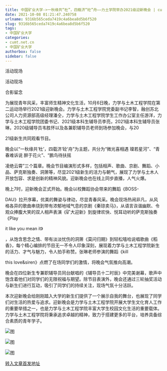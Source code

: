 ```yaml
---
title: 中国矿业大学->一秋缘共“杜”，四载济“砼”舟——力土学院举办2021级迎新晚会 | cumt.net.cn
date: 2021-10-08 01:21:47.240758
urlname: 9316b565ceda7419c4a6bea8d5b6f520
slug: 9316b565ceda7419c4a6bea8d5b6f520
tags: 
- 中国矿业大学
categories:
- cumt.net.cn
- 中国矿业大学
authorbox: false
sidebar: false
---
```

活动现场

活动现场

合影留念

为展现青年风采，丰富师生精神文化生活，10月6日晚，力学与土木工程学院在第二运动场举行2021级迎新晚会。力学与土木工程学院党委副书记李智，融创苏北公司人力资源部高级经理潘仝，力学与土木工程学院学生工作办公室主任游洋，力学与土木工程学院团委书记、2021级本科生辅导员李亮，2021级本科生辅导员张琳，2020级辅导员韦胜怀以及各兼职辅导员老师到场参加晚会，与20
<!--more-->
21级新生共同观看节目。

晚会以“一秋缘共‘杜’，四载济‘砼’舟”为主题，共分为“微光喜相遇 璨若星河”、“青春难诉说 醉于花火”、“鹏鸟待扶摇

凌绝云霄”三个篇章。晚会节目编演形式多样，包括相声、歌曲、京剧、舞蹈、小品、萨克斯独奏、洞箫等，尽显2021级新生的活力与朝气，展现了力学与土木人开放包容、求是创新的精神风貌。迎新晚会也在线上同步直播，人气火爆。

晚上7时，迎新晚会正式开始。晚会以校舞蹈协会带来的舞蹈《BOSS-

DAU》拉开序幕，优美的舞姿与律动，尽显青春风采。晚会现场热闹非凡，从风格各异的歌曲串烧到带有浓郁地域气息的京剧《秦琼卖马》，从语言诙谐幽默、令观众捧腹大笑的双人相声表演《矿大迎新》到旋律欢快、悦耳动听的萨克斯独奏《Play

it like you mean it》

，从饱含思念之情、带有淡淡忧伤的洞箫《莫问归期》到轻松嘻哈说唱歌曲《稻香》，每个精心编排的节目无一不令人印象深刻，展现着力学与土木工程学院新生的活力、才气与魅力，令人拍手称赞。张琳老师参演的舞蹈《kill

this love&siren》点燃了在场同学们的激情，将晚会气氛推向高潮。

晚会在四位新生专兼职辅导员同台献唱的《辅导员十二时辰》中完美谢幕，歌声中饱含着他们对同学们的无限祝福与期望。除节目表演外，晚会还通过三轮抽奖活动与新生们进行互动，吸引了同学们的持续关注，现场气氛十分活跃。

本次迎新晚会给刚刚踏入大学的新生们提供了一个展示自我的舞台，也展现了同学们对生活的热爱与追求。迎新晚会是力学与土木工程学院开展大学生文化育人工作的重要举措之一，也是力学与土木工程学院丰富大学生校园文化生活的重要载体。力学与土木工程学院将秉承追求卓越的精神，致力于搭建更多的平台，培养具备综合素质的青年学子。

![图](http://xwzx.cumt.edu.cn/_upload/article/images/bd/58/1c901b344cf9af73f4f5ef6f4ecd/990194f7-866c-496f-9775-e5b4616b0595.png)

![图](http://xwzx.cumt.edu.cn/_upload/article/images/bd/58/1c901b344cf9af73f4f5ef6f4ecd/fc722da1-9fe6-4a9a-8e2d-62b610e2280d.jpg)

![图](http://xwzx.cumt.edu.cn/_upload/article/images/bd/58/1c901b344cf9af73f4f5ef6f4ecd/8a4e4e0f-c1fc-4eab-9f8e-43f57b93eebc.jpg)

[转入文章首发地址](http://xwzx.cumt.edu.cn/48/a9/c523a608425/page.htm)